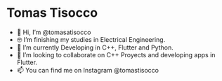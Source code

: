 # Tomas Tisocco
- 👋 Hi, I’m @tomasatisocco
- 🤓 I’m finishing my studies in Electrical Engineering.
- 🌱 I’m currently Developing in C++, Flutter and Python.
- 💞️ I’m looking to collaborate on C++ Proyects and developing apps in Flutter.
- 📫 You can find me on Instagram @tomastisocco

<!---
tomasatisocco/tomasatisocco is a ✨ special ✨ repository because its `README.md` (this file) appears on your GitHub profile.
You can click the Preview link to take a look at your changes.
--->
